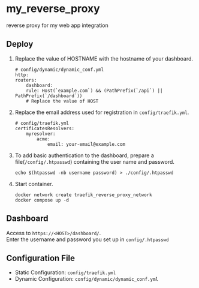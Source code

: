 # my_reverse_proxy
reverse proxy for my web app integration
## Deploy
1. Replace the value of HOSTNAME with the hostname of your dashboard.
    ```
    # config/dynamic/dynamic_conf.yml
    http:
    routers:
        dashboard:
        rule: Host(`example.com`) && (PathPrefix(`/api`) || PathPrefix(`/dashboard`))
        # Replace the value of HOST
    ```
2. Replace the email address used for registration in `config/traefik.yml`.
    ```
    # config/traefik.yml
    certificatesResolvers:
        myresolver:
            acme:
                email: your-email@example.com
    ```
3. To add basic authentication to the dashboard, prepare a file(`/config/.htpasswd`) containing the user name and password.
    ```
    echo $(htpasswd -nb username password) > ./config/.htpasswd
    ```
4. Start container.
    ```
    docker network create traefik_reverse_proxy_network
    docker compose up -d
    ```
## Dashboard
Access to `https://<HOST>/dashboard/`.  
Enter the username and password you set up in `config/.htpasswd`
## Configuration File
* Static Configuration: `config/traefik.yml`
* Dynamic Configuration: `config/dynamic/dynamic_conf.yml`

